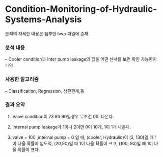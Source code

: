 # Condition-Monitoring-of-Hydraulic-Systems-Analysis

분석의 자세한 내용은 첨부한 hwp 파일에 존재

### 분석 내용 
 – Cooler condition과 Inter pump leakage의 값을 어떤 센서를 보면 확인 가능한지 파악

### 사용한 알고리즘
 – Classification, Regression, 상관관계,등


### 결과 요약 

 1. Valve condition이 73 80 90일경우 무조건 0이 나온다. 

 
 2. Internal pump leakage가 1이나 2이면 0이 10개, 1이 1개 나온다.

 
 3. valve = 100 ,internal pump = 0 일 때, (cooler, Hydraulic)이 (3, 130)일 때 1이 나올 확률이 압도적, (20,90)일 때 1이 나올 확률이 크고, (100, 90)일 때 1이 나올 확률이 크다.



